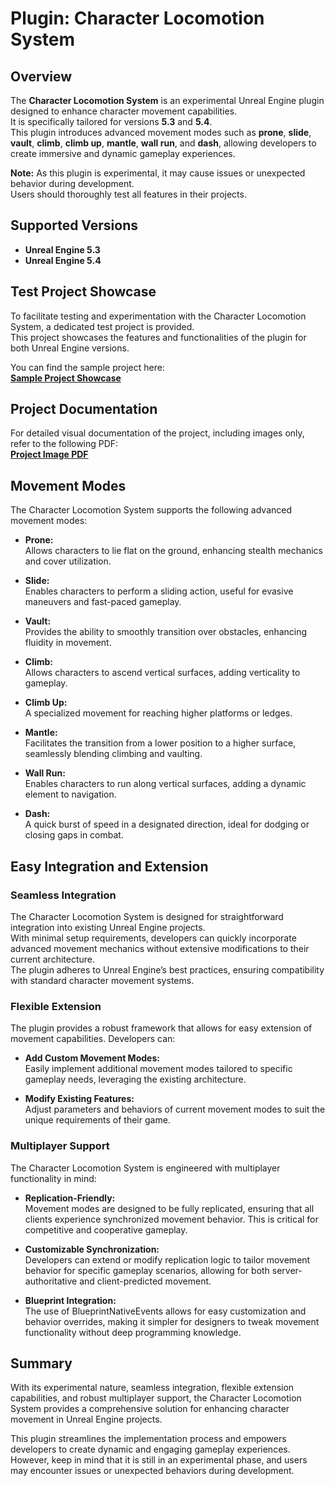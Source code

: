 # Plugin: Character Locomotion System

## Overview
The **Character Locomotion System** is an experimental Unreal Engine plugin designed to enhance character movement capabilities.  
It is specifically tailored for versions **5.3** and **5.4**.  
This plugin introduces advanced movement modes such as **prone**, **slide**, **vault**, **climb**, **climb up**, **mantle**, **wall run**, and **dash**, allowing developers to create immersive and dynamic gameplay experiences.

**Note:** As this plugin is experimental, it may cause issues or unexpected behavior during development.  
Users should thoroughly test all features in their projects.

## Supported Versions
- **Unreal Engine 5.3**
- **Unreal Engine 5.4**

## Test Project Showcase
To facilitate testing and experimentation with the Character Locomotion System, a dedicated test project is provided.  
This project showcases the features and functionalities of the plugin for both Unreal Engine versions.

You can find the sample project here:  
**[Sample Project Showcase](https://drive.google.com/drive/folders/1DdGjiWPIfIX7JbedweNz_dY-VXvpT5hz?usp=sharing)**

## Project Documentation
For detailed visual documentation of the project, including images only, refer to the following PDF:  
**[Project Image PDF](https://docs.google.com/document/d/1ZGNJ7G3xG42ZnxNOpL2sVa1HN4Bb6B7Bkgt0RbDWhMM/edit?usp=sharing)**

## Movement Modes
The Character Locomotion System supports the following advanced movement modes:

- **Prone:**  
  Allows characters to lie flat on the ground, enhancing stealth mechanics and cover utilization.

- **Slide:**  
  Enables characters to perform a sliding action, useful for evasive maneuvers and fast-paced gameplay.

- **Vault:**  
  Provides the ability to smoothly transition over obstacles, enhancing fluidity in movement.

- **Climb:**  
  Allows characters to ascend vertical surfaces, adding verticality to gameplay.

- **Climb Up:**  
  A specialized movement for reaching higher platforms or ledges.

- **Mantle:**  
  Facilitates the transition from a lower position to a higher surface, seamlessly blending climbing and vaulting.

- **Wall Run:**  
  Enables characters to run along vertical surfaces, adding a dynamic element to navigation.

- **Dash:**  
  A quick burst of speed in a designated direction, ideal for dodging or closing gaps in combat.

## Easy Integration and Extension

### Seamless Integration
The Character Locomotion System is designed for straightforward integration into existing Unreal Engine projects.  
With minimal setup requirements, developers can quickly incorporate advanced movement mechanics without extensive modifications to their current architecture.  
The plugin adheres to Unreal Engine’s best practices, ensuring compatibility with standard character movement systems.

### Flexible Extension
The plugin provides a robust framework that allows for easy extension of movement capabilities. Developers can:

- **Add Custom Movement Modes:**  
  Easily implement additional movement modes tailored to specific gameplay needs, leveraging the existing architecture.

- **Modify Existing Features:**  
  Adjust parameters and behaviors of current movement modes to suit the unique requirements of their game.

### Multiplayer Support
The Character Locomotion System is engineered with multiplayer functionality in mind:

- **Replication-Friendly:**  
  Movement modes are designed to be fully replicated, ensuring that all clients experience synchronized movement behavior. This is critical for competitive and cooperative gameplay.

- **Customizable Synchronization:**  
  Developers can extend or modify replication logic to tailor movement behavior for specific gameplay scenarios, allowing for both server-authoritative and client-predicted movement.

- **Blueprint Integration:**  
  The use of BlueprintNativeEvents allows for easy customization and behavior overrides, making it simpler for designers to tweak movement functionality without deep programming knowledge.

## Summary
With its experimental nature, seamless integration, flexible extension capabilities, and robust multiplayer support, the Character Locomotion System provides a comprehensive solution for enhancing character movement in Unreal Engine projects. 

This plugin streamlines the implementation process and empowers developers to create dynamic and engaging gameplay experiences.  
However, keep in mind that it is still in an experimental phase, and users may encounter issues or unexpected behaviors during development.
